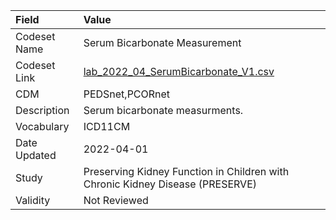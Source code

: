 |Field        |Value                                                                         |
|:------------|:-----------------------------------------------------------------------------|
|Codeset Name |Serum Bicarbonate Measurement                                                 |
|Codeset Link |[lab_2022_04_SerumBicarbonate_V1.csv](https://github.com/PEDSnet/Variable-Dictionary/blob/main/lab_meas/lab_2022_04_SerumBicarbonate_V1.csv)|
|CDM          |PEDSnet,PCORnet                                                               |
|Description  |Serum bicarbonate measurments.                                                |
|Vocabulary   |ICD11CM                                                                       |
|Date Updated |2022-04-01                                                                    |
|Study        |Preserving Kidney Function in Children with Chronic Kidney Disease (PRESERVE) |
|Validity     |Not Reviewed                                                                  |
